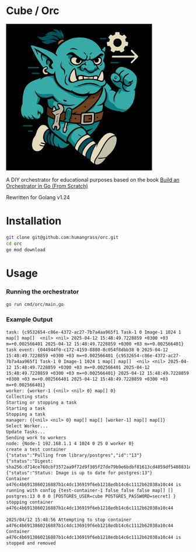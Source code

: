 # Cube / Orc

<img src="assets/orc.jpg" alt="orc" style="width:400px;"/>

A DIY orchestrator for educational purposes based on the book [Build an Orchestrator in Go (From Scratch)](https://www.manning.com/books/build-an-orchestrator-in-go-from-scratch)

Rewritten for Golang v1.24

# Installation

```bash
git clone git@github.com:humangrass/orc.git
cd orc
go mod download
```

# Usage

### Running the orchestrator

```bash
go run cmd/orc/main.go
```

### Example Output

```text
task: {c9532654-c86e-4372-ac27-7b7a4aa965f1 Task-1 0 Image-1 1024 1 map[] map[]  <nil> <nil> 2025-04-12 15:48:49.7228859 +0300 +03 m=+0.002566401 2025-04-12 15:48:49.7228859 +0300 +03 m=+0.002566401}
task event: {044944f0-c172-4159-8880-8c054f8dbb38 0 2025-04-12 15:48:49.7228859 +0300 +03 m=+0.002566401 {c9532654-c86e-4372-ac27-7b7a4aa965f1 Task-1 0 Image-1 1024 1 map[] map[]  <nil> <nil> 2025-04-12 15:48:49.7228859 +0300 +03 m=+0.002566401 2025-04-12 15:48:49.7228859 +0300 +03 m=+0.002566401} 2025-04-12 15:48:49.7228859 +0300 +03 m=+0.002566401 2025-04-12 15:48:49.7228859 +0300 +03 m=+0.002566401}
worker: {worker-1 {<nil> <nil> 0} map[] 0}
Collecting stats
Starting or stopping a task
Starting a task
Stopping a task
manager: {{<nil> <nil> 0} map[] map[] [worker-1] map[] map[]}
Select Worker...
Update Tasks...
Sending work to workers
node: {Node-1 192.168.1.1 4 1024 0 25 0 worker 0}
create a test container
{"status":"Pulling from library/postgres","id":"13"}
{"status":"Digest: sha256:d714ce760cbf3572aa9f72d9f305f27de79b9e6bdbf81613cd4859df5408831e"}
{"status":"Status: Image is up to date for postgres:13"}
Container a476c4b6913860216887b1c4dc136919f6eb1218edb14c6c1112b62038a10c44 is running with config {test-container-1 false false false map[] [] postgres:13 0 0 0 [POSTGRES_USER=cube POSTGRES_PASSWORD=secret] }
stopping container a476c4b6913860216887b1c4dc136919f6eb1218edb14c6c1112b62038a10c44

2025/04/12 15:48:56 Attempting to stop container a476c4b6913860216887b1c4dc136919f6eb1218edb14c6c1112b62038a10c44
Container a476c4b6913860216887b1c4dc136919f6eb1218edb14c6c1112b62038a10c44 is stopped and removed
```
